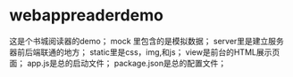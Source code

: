 # webappreaderdemo
这是个书城阅读器的demo；
mock 里包含的是模拟数据；
server里是建立服务器前后端联通的地方；
static里是css，img,和js；
view是前台的HTML展示页面；
app.js是总的启动文件；
package.json是总的配置文件；
